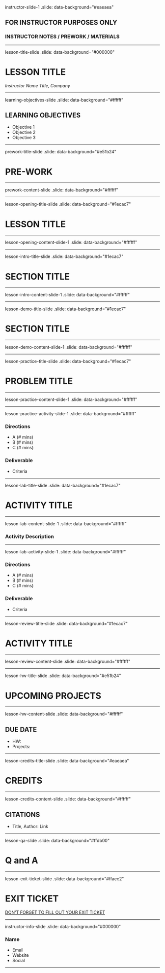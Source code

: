 instructor-slide-1
.slide: data-background="#eaeaea"

## FOR INSTRUCTOR PURPOSES ONLY

### INSTRUCTOR NOTES / PREWORK / MATERIALS

---

lesson-title-slide
.slide: data-background="#000000"
# LESSON TITLE

_Instructor Name
Title, Company_

---

learning-objectives-slide
.slide: data-background="#ffffff"

## LEARNING OBJECTIVES
- Objective 1
- Objective 2
- Objective 3

---

prework-title-slide
.slide: data-background="#e51b24"
# PRE-WORK

---

prework-content-slide
.slide: data-background="#ffffff"

---

lesson-opening-title-slide
.slide: data-background="#1ecac7"
# LESSON TITLE

---

lesson-opening-content-slide-1
.slide: data-background="#ffffff"

---

lesson-intro-title-slide
.slide: data-background="#1ecac7"
# SECTION TITLE

---

lesson-intro-content-slide-1
.slide: data-background="#ffffff"

---

lesson-demo-title-slide
.slide: data-background="#1ecac7"
# SECTION TITLE

---

lesson-demo-content-slide-1
.slide: data-background="#ffffff"

---

lesson-practice-title-slide
.slide: data-background="#1ecac7"
# PROBLEM TITLE

---

lesson-practice-content-slide-1
.slide: data-background="#ffffff"

---

lesson-practice-activity-slide-1
.slide: data-background="#ffffff"
### Directions
- A (# mins)
- B (# mins)
- C (# mins)

### Deliverable
- Criteria

---

lesson-lab-title-slide
.slide: data-background="#1ecac7"
# ACTIVITY TITLE

---

lesson-lab-content-slide-1
.slide: data-background="#ffffff"
### Activity Description

---

lesson-lab-activity-slide-1
.slide: data-background="#ffffff"
### Directions
- A (# mins)
- B (# mins)
- C (# mins)

### Deliverable
- Criteria

---

lesson-review-title-slide
.slide: data-background="#1ecac7"
# ACTIVITY TITLE

---

lesson-review-content-slide
.slide: data-background="#ffffff"

---

lesson-hw-title-slide
.slide: data-background="#e51b24"
# UPCOMING PROJECTS

---

lesson-hw-content-slide
.slide: data-background="#ffffff"
## DUE DATE
- HW:
- Projects:

---

lesson-credits-title-slide
.slide: data-background="#eaeaea"
# CREDITS

---

lesson-credits-content-slide
.slide: data-background="#ffffff"
## CITATIONS
- Title, Author: Link

---

lesson-qa-slide
.slide: data-background="#ffdb00"
# Q and A

---

lesson-exit-ticket-slide
.slide: data-background="#ffaec2"
# EXIT TICKET

[DON'T FORGET TO FILL OUT YOUR EXIT TICKET](#)

---

instructor-info-slide
.slide: data-background="#000000"
### Name
- Email
- Website
- Social

---
